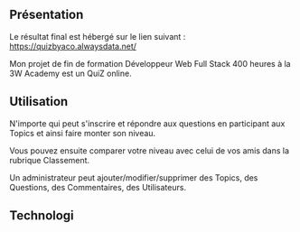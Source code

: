 ## Présentation

Le résultat final est hébergé sur le lien suivant : https://quizbyaco.alwaysdata.net/

Mon projet de fin de formation Développeur Web Full Stack 400 heures à la 3W Academy est un QuiZ online.

## Utilisation

N'importe qui peut s'inscrire et répondre aux questions en participant aux Topics et ainsi faire monter son niveau.

Vous pouvez ensuite comparer votre niveau avec celui de vos amis dans la rubrique Classement.

Un administrateur peut ajouter/modifier/supprimer des Topics, des Questions, des Commentaires, des Utilisateurs.

## Technologi
